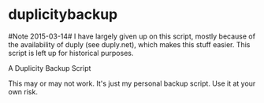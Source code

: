 duplicitybackup
===============


#Note 2015-03-14#
I have largely given up on this script, mostly because of the availability of duply (see duply.net), which makes this stuff easier.  This script is left up for historical purposes.


A Duplicity Backup Script

This may or may not work.  It's just my personal backup script.  Use it at your own risk.

